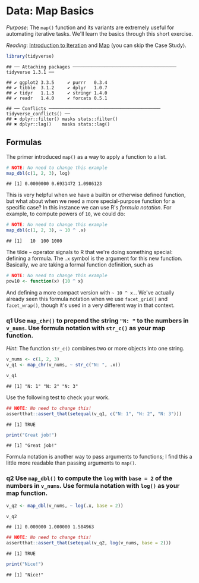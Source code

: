 
# Data: Map Basics

*Purpose*: The `map()` function and its variants are extremely useful for automating iterative tasks. We'll learn the basics through this short exercise.

*Reading*: [Introduction to Iteration](https://rstudio.cloud/learn/primers/5.1) and [Map](https://rstudio.cloud/learn/primers/5.2) (you can skip the Case Study).


```r
library(tidyverse)
```

```
## ── Attaching packages ─────────────────────────────────────── tidyverse 1.3.1 ──
```

```
## ✔ ggplot2 3.3.5     ✔ purrr   0.3.4
## ✔ tibble  3.1.2     ✔ dplyr   1.0.7
## ✔ tidyr   1.1.3     ✔ stringr 1.4.0
## ✔ readr   1.4.0     ✔ forcats 0.5.1
```

```
## ── Conflicts ────────────────────────────────────────── tidyverse_conflicts() ──
## ✖ dplyr::filter() masks stats::filter()
## ✖ dplyr::lag()    masks stats::lag()
```

## Formulas
<!-- ------------------------- -->

The primer introduced `map()` as a way to apply a function to a list.


```r
# NOTE: No need to change this example
map_dbl(c(1, 2, 3), log)
```

```
## [1] 0.0000000 0.6931472 1.0986123
```

This is very helpful when we have a builtin or otherwise defined function, but what about when we need a more special-purpose function for a specific case? In this instance we can use R's *formula notation*. For example, to compute powers of `10`, we could do:


```r
# NOTE: No need to change this example
map_dbl(c(1, 2, 3), ~ 10 ^ .x)
```

```
## [1]   10  100 1000
```

The tilde `~` operator signals to R that we're doing something special: defining a formula. The `.x` symbol is the argument for this new function. Basically, we are taking a formal function definition, such as


```r
# NOTE: No need to change this example
pow10 <- function(x) {10 ^ x}
```

And defining a more compact version with `~ 10 ^ x.`. We've actually already seen this formula notation when we use `facet_grid()` and `facet_wrap()`, though it's used in a very different way in that context.

### __q1__ Use `map_chr()` to prepend the string `"N: "` to the numbers in `v_nums`. Use formula notation with `str_c()` as your map function.

*Hint*: The function `str_c()` combines two or more objects into one string.


```r
v_nums <- c(1, 2, 3)
v_q1 <- map_chr(v_nums, ~ str_c("N: ", .x))

v_q1
```

```
## [1] "N: 1" "N: 2" "N: 3"
```

Use the following test to check your work.


```r
## NOTE: No need to change this!
assertthat::assert_that(setequal(v_q1, c("N: 1", "N: 2", "N: 3")))
```

```
## [1] TRUE
```

```r
print("Great job!")
```

```
## [1] "Great job!"
```

Formula notation is another way to pass arguments to functions; I find this a little more readable than passing arguments to `map()`.

### __q2__ Use `map_dbl()` to compute the `log` with `base = 2` of the numbers in `v_nums`. Use formula notation with `log()` as your map function.


```r
v_q2 <- map_dbl(v_nums, ~ log(.x, base = 2))

v_q2
```

```
## [1] 0.000000 1.000000 1.584963
```


```r
## NOTE: No need to change this!
assertthat::assert_that(setequal(v_q2, log(v_nums, base = 2)))
```

```
## [1] TRUE
```

```r
print("Nice!")
```

```
## [1] "Nice!"
```

<!-- include-exit-ticket -->
